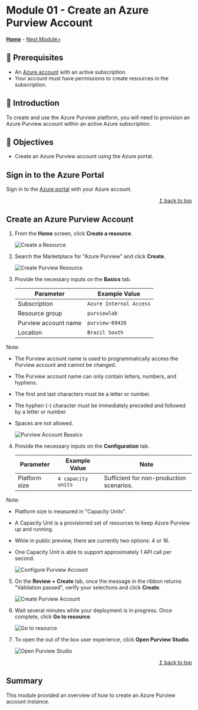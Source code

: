 # Module 01 - Create an Azure Purview Account

**[Home](../README.md)** - [Next Module>](../modules/module02.md)

## :thinking: Prerequisites

* An [Azure account](https://azure.microsoft.com/en-us/free/) with an active subscription.
* Your account must have permissions to create resources in the subscription.

## :loudspeaker: Introduction

To create and use the Azure Purview platform, you will need to provision an Azure Purview account within an active Azure subscription.

## :dart: Objectives

* Create an Azure Purview account using the Azure portal.

## Sign in to the Azure Portal

Sign in to the [Azure portal](https://portal.azure.com) with your Azure account.

<div align="right"><a href="#module-01---create-an-azure-purview-account">↥ back to top</a></div>

## Create an Azure Purview Account

1. From the **Home** screen, click **Create a resource**.

    ![Create a Resource](../images/module01/01.01-create-resource.png)  

2. Search the Marketplace for "Azure Purview" and click **Create**.

    ![Create Purview Resource](../images/module01/01.02-create-purview.png)

3. Provide the necessary inputs on the **Basics** tab.

    | Parameter  | Example Value |
    | --- | --- |
    | Subscription | `Azure Internal Access` |
    | Resource group | `purviewlab` |
    | Purview account name | `purview-69426` |
    | Location | `Brazil South` |

Note:

* The Purview account name is used to programmatically access the Purview account and cannot be changed.
* The Purview account name can only contain letters, numbers, and hyphens.
* The first and last characters must be a letter or number.
* The hyphen (-) character must be immediately preceded and followed by a letter or number.
* Spaces are not allowed.

    ![Purview Account Bassics](../images/module01/01.03-create-basic.png)

4. Provide the necessary inputs on the **Configuration** tab.

    | Parameter  | Example Value | Note |
    | --- | --- | --- |
    | Platform size | `4 capacity units` | Sufficient for non-production scenarios. |

Note:

* Platform size is measured in "Capacity Units".
* A Capacity Unit is a provisioned set of resources to keep Azure Purview up and running.
* While in public preview, there are currently two options: 4 or 16.
* One Capacity Unit is able to support approximately 1 API call per second.

    ![Configure Purview Account](../images/module01/01.04-create-configuration.png)

5. On the **Review + Create** tab, once the message in the ribbon returns "Validation passed", verify your selections and click **Create**.

    ![Create Purview Account](../images/module01/01.05-create-create.png)

6. Wait several minutes while your deployment is in progress. Once complete, click **Go to resource**.

    ![Go to resource](../images/module01/01.06-goto-resource.png)

7. To open the out of the box user experience, click **Open Purview Studio**.

    ![Open Purview Studio](../images/module01/01.07-open-studio.png)

<div align="right"><a href="#module-01---create-an-azure-purview-account">↥ back to top</a></div>

## Summary

This module provided an overview of how to create an Azure Purview account instance.

